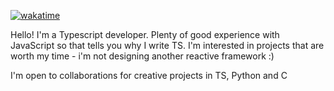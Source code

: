 [![wakatime](https://wakatime.com/badge/user/214588b9-7bb7-4150-8be2-02e9849b92b1.svg)](https://wakatime.com/@214588b9-7bb7-4150-8be2-02e9849b92b1)

Hello! I'm a Typescript developer. Plenty of good experience with JavaScript so that tells you why I write TS.
I'm interested in projects that are worth my time - i'm not designing another reactive framework :)

I'm open to collaborations for creative projects in TS, Python and C
